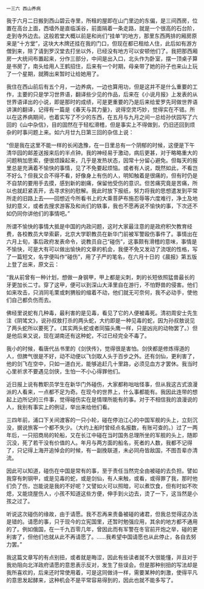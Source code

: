     一三六 西山养病 

   我于六月二日搬到西山碧云寺里，所租的屋即在山门里边的东偏，是三间西房，位置在高台上面，西墙外是直临溪谷，前面隔着一条走路，就是一个很高的石台阶，走到寺外边去。这般若堂大概以前是和尚们“挂单”的地方，那里东西两排的厢房原来是“十方堂”，这块大木牌还挂在我的门口，但现在都已租给人住，此后如有游方僧到来，除了请到罗汉堂去打坐以外，已经没有地方可以安顿他们了。我把那西厢房一大统间布置起来，分作三部分，中间是出入口，北头作为卧室，摆一顶桌子算是书房了，南头给用人王鹤招住，后来有一个时期，母亲带了她的孙子也来山上玩了一个星期，就腾出来暂时让给她用了。

   我住在西山前后有五个月，一边养病，一边也算用功，但是这并不是什么重要的工作，主要的只是学习世界语，翻译些少见的作品，后来在《小说月报》上发表的从世界语译出的小说，即是那时的成绩，可是更重要的乃是后来给爱罗先珂做世界语讲演的翻译，记得有一篇是《春天与其力量》，说得空灵巧妙，觉得实在不错。所以在这养病期间，也着实写了不少的东西，在五月与九月之间一总给孙伏园写了六回的《山中杂信》，目的固然在于轻松滑稽，但是事实上不得做到，仍旧还回到烦杂的时事问题上来。如六月廿九日第三回的杂信上说：

   “但是我在这里不能一样的长闲逸豫，在一日里总有一个阴郁的时候，这便是下午清华园的邮差送报来后的半点钟。我的神经易于激动，病后更甚，对于略略重大的问题稍加思索，便很烦躁起来，几乎是发热状态，因常十分留心避免。但每天的报里总是充满着不愉快的事情，见了不免要起烦恼。或者有人说，既然如此，不看岂不好么？但我又合不得不看，好像身上有伤的人，明知触着是很痛的，但有时仍是不自禁的要用手去摸，感到新的剧痛，保留他受伤的意识。但苦痛究竟是苦痛，所以也就赶紧丢开，去寻求别的慰解。我此时放下报纸，努力将我的思想遣发到平常所走的旧路上去——回想近今所看书上的大乘菩萨布施忍辱等六度难行，净土及地狱的意义，或者去搜求游客及和尚们的轶事，我也不愿再说不愉快的事，下次还不如仍同你讲他们的事情吧。”

   所谓不愉快的事情大抵是中国的内政问题，这时大家最注意的是政府积欠教育经费，各校教员大举索薪，北京大学职教员在新华门前被军警殴伤事件了。事情出在六月上旬，事后政府发表命令，说教员自己“碰伤”，这事颇有滑稽的意味，事情是不愉快，可是大有可以做出愉快的文章的机会，我便不免又发动了流氓的性格，写了一篇短文，名字便叫作“碰伤”，用了子严的笔名，在六月十日的《晨报》第五版上登了出来，原文云：

   “我从前曾有一种计划，想做一身钢甲，甲上都是尖刺，刺的长短依照猛兽最长的牙更加长二寸。穿了这甲，便可以到深山大泽里自在游行，不怕野兽的侵害。他们如来攻击，只消同毛栗或刺猬般的缩着不动，他们就无可奈何，我不必动手，使他们自己都负伤而去。

   佛经里说蛇有几种毒，最利害的是见毒，看见了它的人便被毒死。清初周安士先生注《阴骘文》，说孙叔敖打杀的两头蛇，大约即是一种见毒的蛇，因为孙叔敖说见了两头蛇所以要死了。（其实两头蛇或者同猫头鹰一样，只是凶兆的动物罢了。）但是他后来又说，现在湖南还有这种蛇，不过已经完全不毒了。

   我小的时候，看唐代丛书里的《剑侠传》，觉得很是害怕。剑侠都是修炼得道的人，但脾气很是不好，动不动便以飞剑取人头于百步之外。还有剑仙，更利害了，他的剑飞在空中，只如一道白光，能够追赶几十里路，必须见血方才罢休。我当时心里祈求不要遇见剑侠，生怕一不小心得罪他们。

   近日报上说有教职员学生在新华门外碰伤，大家都称咄咄怪事，但从我这古式浪漫派的人看来，一点都不足为奇。在现今的世界上，什么事都能有。我因此连带的想起上边所记的三件事，觉得碰伤实在是情理所能有的事。对于不相信我的浪漫说的人，我别有事实上的例证，举出来给他们看。

   三四年前，浦口下关间渡客的一只小轮，碰在停泊江心的中国军舰的头上，立刻沉没，据说旅客一个都不失少。（大约上船时曾经点名报数，有账可查的。）过了一两年后，一只招商局的轮船，又在长江中碰在当时国务总理所坐的军舰的头上，随即沉没，死了若干没有价值的人。年月与两方面的船名，死者的人数，我都不记得了，只记得上海开追悼会的时候，有一副挽联道，未必同舟皆敌国，不图吾辈亦清流。

   因此可以知道，碰伤在中国是常有的事，至于责任当然完全由被碰的去负担。譬如我穿有刺钢甲，或是见毒的蛇，或是剑仙，有人来触，或看，或得罪了我，那时他们负了伤，岂能说是我的不好呢？又譬如火可以照暗，可以煮饮食，但有时如不吹熄，又能烧屋伤人，小孩不知道这些方便，伸手到火边去，烫了一下，这当然是小孩之过了。

   听说这次碰伤的缘故，由于请愿。我不忍再来责备被碰的诸君，但我总觉得这办法是错的。请愿的事，只于现今的立宪国里，还暂时勉强应用，其余的地方都不通用的了。例如俄国，在一千九百零几年，曾因此而有军警在冬官前开炮之举，碰的更利害了，但他们也就从此不再请愿了。……我希望中国请愿也从此停止，各自去努力罢。”

   我这篇文章写的有点别扭，或者就是晦涩，因此有些读者就不大很能懂，并且对于我劝阻向北洋政府请愿的意思表示反对，发生了些误会。但是那种别扭的写法却是我所喜欢的，后来还时常使用着，可是这同做诗一样，需要某种的刺激，使得平凡的意思发起酵来，这种机会不是平常容易得到的，因此也就不能多写了。

